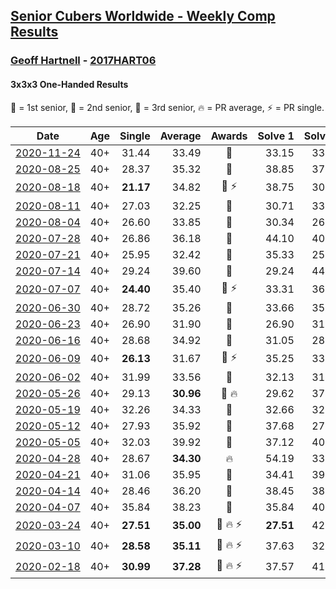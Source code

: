 <style>table {white-space: nowrap;}</style>

## [Senior Cubers Worldwide - Weekly Comp Results](/scw-comp/results/)
### [Geoff Hartnell](README.md) - [2017HART06](https://www.worldcubeassociation.org/persons/2017HART06?event=333oh)
#### 3x3x3 One-Handed Results

<span style="white-space: nowrap;">🥇 = 1st senior</span>, <span style="white-space: nowrap;">🥈 = 2nd senior</span>, <span style="white-space: nowrap;">🥉 = 3rd senior</span>, <span style="white-space: nowrap;">🔥 = PR average</span>, <span style="white-space: nowrap;">⚡ = PR single</span>.

| Date | Age | Single | Average | Awards | Solve 1 | Solve 2 | Solve 3 | Solve 4 | Solve 5 | Video |
| :--: | :--: | --: | --: | :--: | --: | --: | --: | --: | --: | :-- |
| [2020-11-24](../../results/2020-11-24/333oh.md) | 40+ | 31.44 | 33.49 | 🥉 | 33.15 | 33.48 | 33.84 | 31.44 | 38.53 | [Desktop](https://www.facebook.com/events/418254925863499/permalink/421990115489980) / [Mobile](https://m.facebook.com/events/418254925863499?view=permalink&id=421990115489980) |
| [2020-08-25](../../results/2020-08-25/333oh.md) | 40+ | 28.37 | 35.32 | 🥇 | 38.85 | 37.53 | 28.37 | 31.23 | 37.21 | [Desktop](https://www.facebook.com/events/2812216602434889/permalink/2818643991792150) / [Mobile](https://m.facebook.com/events/2812216602434889?view=permalink&id=2818643991792150) |
| [2020-08-18](../../results/2020-08-18/333oh.md) | 40+ | **21.17** | 34.82 | 🥈 ⚡ | 38.75 | 30.77 | 46.57 | **21.17** | 34.93 | [Desktop](https://www.facebook.com/events/357518755418063/permalink/361776554992283) / [Mobile](https://m.facebook.com/events/357518755418063?view=permalink&id=361776554992283) |
| [2020-08-11](../../results/2020-08-11/333oh.md) | 40+ | 27.03 | 32.25 | 🥈 | 30.71 | 33.38 | 32.65 | 27.03 | 37.40 | [Desktop](https://www.facebook.com/events/338631130511019/permalink/342003433507122) / [Mobile](https://m.facebook.com/events/338631130511019?view=permalink&id=342003433507122) |
| [2020-08-04](../../results/2020-08-04/333oh.md) | 40+ | 26.60 | 33.85 | 🥉 | 30.34 | 26.60 | DNF | 34.00 | 37.20 | [Desktop](https://www.facebook.com/events/748440219235440/permalink/753078005438328) / [Mobile](https://m.facebook.com/events/748440219235440?view=permalink&id=753078005438328) |
| [2020-07-28](../../results/2020-07-28/333oh.md) | 40+ | 26.86 | 36.18 | 🥉 | 44.10 | 40.53 | 29.54 | 38.47 | 26.86 | [Desktop](https://www.facebook.com/events/708566320000803/permalink/712563192934449) / [Mobile](https://m.facebook.com/events/708566320000803?view=permalink&id=712563192934449) |
| [2020-07-21](../../results/2020-07-21/333oh.md) | 40+ | 25.95 | 32.42 | 🥈 | 35.33 | 25.95 | 27.74 | DNF | 34.18 | [Desktop](https://www.facebook.com/events/1842039515939197/permalink/1846057968870685) / [Mobile](https://m.facebook.com/events/1842039515939197?view=permalink&id=1846057968870685) |
| [2020-07-14](../../results/2020-07-14/333oh.md) | 40+ | 29.24 | 39.60 | 🥈 | 29.24 | 44.05 | 40.53 | 38.98 | 39.30 | [Desktop](https://www.facebook.com/events/1157754364595802/permalink/1158788084492430) / [Mobile](https://m.facebook.com/events/1157754364595802?view=permalink&id=1158788084492430) |
| [2020-07-07](../../results/2020-07-07/333oh.md) | 40+ | **24.40** | 35.40 | 🥉 ⚡ | 33.31 | 36.92 | **24.40** | 40.88 | 35.98 | [Desktop](https://www.facebook.com/events/271667090769235/permalink/275075220428422) / [Mobile](https://m.facebook.com/events/271667090769235?view=permalink&id=275075220428422) |
| [2020-06-30](../../results/2020-06-30/333oh.md) | 40+ | 28.72 | 35.26 | 🥉 | 33.66 | 35.36 | 28.72 | 36.75 | 44.85 | [Desktop](https://www.facebook.com/events/679860472562391/permalink/682401835641588) / [Mobile](https://m.facebook.com/events/679860472562391?view=permalink&id=682401835641588) |
| [2020-06-23](../../results/2020-06-23/333oh.md) | 40+ | 26.90 | 31.90 | 🥈 | 26.90 | 31.89 | 34.26 | 41.43 | 29.54 | [Desktop](https://www.facebook.com/events/722150235200875/permalink/725001771582388) / [Mobile](https://m.facebook.com/events/722150235200875?view=permalink&id=725001771582388) |
| [2020-06-16](../../results/2020-06-16/333oh.md) | 40+ | 28.68 | 34.92 | 🥉 | 31.05 | 28.68 | 35.58 | 38.14 | 40.42 | [Desktop](https://www.facebook.com/events/604103587178706/permalink/605602253695506) / [Mobile](https://m.facebook.com/events/604103587178706?view=permalink&id=605602253695506) |
| [2020-06-09](../../results/2020-06-09/333oh.md) | 40+ | **26.13** | 31.67 | 🥈 ⚡ | 35.25 | 33.15 | **26.13** | 54.33 | 26.61 | [Desktop](https://www.facebook.com/events/903549840109576/permalink/907264923071401) / [Mobile](https://m.facebook.com/events/903549840109576?view=permalink&id=907264923071401) |
| [2020-06-02](../../results/2020-06-02/333oh.md) | 40+ | 31.99 | 33.56 | 🥈 | 32.13 | 31.99 | 34.35 | 34.19 | 34.57 | [Desktop](https://www.facebook.com/events/3373950429496747/permalink/3379383188953471) / [Mobile](https://m.facebook.com/events/3373950429496747?view=permalink&id=3379383188953471) |
| [2020-05-26](../../results/2020-05-26/333oh.md) | 40+ | 29.13 | **30.96** | 🥈 🔥 | 29.62 | 37.82 | 31.80 | 29.13 | 31.45 | [Desktop](https://www.facebook.com/events/688407551989463/permalink/690561981774020) / [Mobile](https://m.facebook.com/events/688407551989463?view=permalink&id=690561981774020) |
| [2020-05-19](../../results/2020-05-19/333oh.md) | 40+ | 32.26 | 34.33 | 🥈 | 32.66 | 32.26 | 36.31 | 34.33 | 36.00 | [Desktop](https://www.facebook.com/events/1880761498725633/permalink/1885596818242101.) / [Mobile](https://m.facebook.com/events/1880761498725633?view=permalink&id=1885596818242101.) |
| [2020-05-12](../../results/2020-05-12/333oh.md) | 40+ | 27.93 | 35.92 | 🥈 | 37.68 | 27.93 | 41.34 | 39.52 | 30.56 | [Desktop](https://www.facebook.com/events/546188069600739/permalink/548662439353302) / [Mobile](https://m.facebook.com/events/546188069600739?view=permalink&id=548662439353302) |
| [2020-05-05](../../results/2020-05-05/333oh.md) | 40+ | 32.03 | 39.92 | 🥉 | 37.12 | 40.32 | 42.31 | 32.03 | 45.16 | [Desktop](https://www.facebook.com/events/3313106775587396/permalink/3318143511750389) / [Mobile](https://m.facebook.com/events/3313106775587396?view=permalink&id=3318143511750389) |
| [2020-04-28](../../results/2020-04-28/333oh.md) | 40+ | 28.67 | **34.30** | 🔥 | 54.19 | 33.84 | 35.97 | 28.67 | 33.10 | [Desktop](https://www.facebook.com/events/535188653858103/permalink/538269710216664) / [Mobile](https://m.facebook.com/events/535188653858103?view=permalink&id=538269710216664) |
| [2020-04-21](../../results/2020-04-21/333oh.md) | 40+ | 31.06 | 35.95 | 🥉 | 34.41 | 39.58 | 33.86 | 31.06 | 41.48 | [Desktop](https://www.facebook.com/events/880278499062375/permalink/884961721927386) / [Mobile](https://m.facebook.com/events/880278499062375?view=permalink&id=884961721927386) |
| [2020-04-14](../../results/2020-04-14/333oh.md) | 40+ | 28.46 | 36.20 | 🥉 | 38.45 | 38.69 | 31.45 | 28.46 | 45.15 | [Desktop](https://www.facebook.com/events/982619255468618/permalink/984296091967601) / [Mobile](https://m.facebook.com/events/982619255468618?view=permalink&id=984296091967601) |
| [2020-04-07](../../results/2020-04-07/333oh.md) | 40+ | 35.84 | 38.23 | 🥉 | 35.84 | 40.02 | 38.37 | 37.99 | 38.34 | [Desktop](https://www.facebook.com/events/682716079141575/permalink/684397598973423) / [Mobile](https://m.facebook.com/events/682716079141575?view=permalink&id=684397598973423) |
| [2020-03-24](../../results/2020-03-24/333oh.md) | 40+ | **27.51** | **35.00** | 🥈 🔥 ⚡ | **27.51** | 42.23 | 36.54 | 28.16 | 40.30 | [Desktop](https://www.facebook.com/events/212335450005639/permalink/215249939714190) / [Mobile](https://m.facebook.com/events/212335450005639?view=permalink&id=215249939714190) |
| [2020-03-10](../../results/2020-03-10/333oh.md) | 40+ | **28.58** | **35.11** | 🥉 🔥 ⚡ | 37.63 | 32.99 | 36.23 | 36.10 | **28.58** | [Desktop](https://www.facebook.com/events/684510792316675/permalink/686046518829769) / [Mobile](https://m.facebook.com/events/684510792316675?view=permalink&id=686046518829769) |
| [2020-02-18](../../results/2020-02-18/333oh.md) | 40+ | **30.99** | **37.28** | 🥉 🔥 ⚡ | 37.57 | 41.41 | **30.99** | 38.21 | 36.06 | [Desktop](https://www.facebook.com/events/1618332754973681/permalink/1623480064458950) / [Mobile](https://m.facebook.com/events/1618332754973681?view=permalink&id=1623480064458950) |


<!-- Global site tag (gtag.js) - Google Analytics -->
<script async src="https://www.googletagmanager.com/gtag/js?id=UA-86348435-3"></script>
<script>window.dataLayer = window.dataLayer || []; function gtag() {dataLayer.push(arguments);} gtag('js', new Date()); gtag('config', 'UA-86348435-3');</script>
